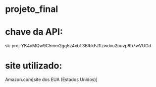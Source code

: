 # projeto_final

# chave da API:
  sk-proj-YK4xMQw9C5mm2gq5z4xbT3BlbkFJ1lzwdxu2uuvp8b7wVUGd

# site utilizado:
  Amazon.com[site dos EUA (Estados Unidos)]
